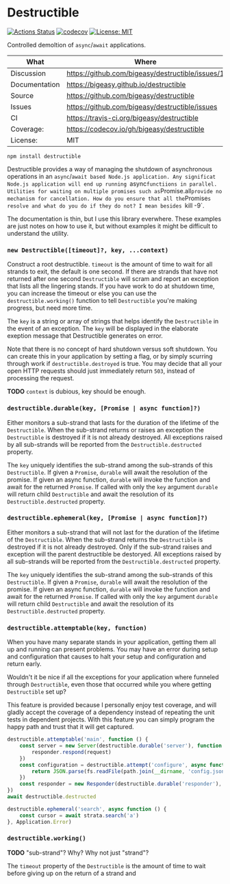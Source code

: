 # Destructible

[![Actions Status](https://github.com/bigeasy/destructible/workflows/Node%20CI/badge.svg)](https://github.com/bigeasy/destructible/actions)
[![codecov](https://codecov.io/gh/bigeasy/destructible/branch/master/graph/badge.svg)](https://codecov.io/gh/bigeasy/destructible)
[![License: MIT](https://img.shields.io/badge/License-MIT-yellow.svg)](https://opensource.org/licenses/MIT)

Controlled demoltion of `async`/`await` applications.

| What          | Where                                             |
| --- | --- |
| Discussion    | https://github.com/bigeasy/destructible/issues/1  |
| Documentation | https://bigeasy.github.io/destructible            |
| Source        | https://github.com/bigeasy/destructible           |
| Issues        | https://github.com/bigeasy/destructible/issues    |
| CI            | https://travis-ci.org/bigeasy/destructible        |
| Coverage:     | https://codecov.io/gh/bigeasy/destructible        |
| License:      | MIT                                               |


```
npm install destructible
```

Destructible provides a way of managing the shutdown of asynchronous operations
in an `async`/`await based Node.js application. Any significat Node.js
application will end up running `async` functiions in parallel. Utilities for
waiting on multiple promises such as `Promise.all` provide no mechanism for
cancellation. How do you ensure that all the `Promise`s resolve and what do you
do if they do not? I mean besides `kill -9`.

The documentation is thin, but I use this library everwhere. These examples are
just notes on how to use it, but without examples it might be difficult to
understand the utility.

### `new Destructible([timeout]?, key, ...context)`

Construct a root destructible. `timeout` is the amount of time to wait for all
strands to exit, the default is one second. If there are strands that have not
returned after one second `Destructible` will scram and report an exception that
lists all the lingering stands. If you have work to do at shutdown time, you can
increase the timeout or else you can use the `destructible.working()` function
to tell `Destructible` you're making progress, but need more time.

The `key` is a string or array of strings that helps identify the `Destructible`
in the event of an exception. The `key` will be displayed in the elaborate
exeption message that Destructible generates on error.

Note that there is no concept of hard shutdown versus soft shutdown. You can
create this in your application by setting a flag, or by simply scurring through
work if `destructible.destroyed` is true. You may decide that all your open HTTP
requests should just immediately return `503`, instead of processing the
request.

**TODO** `context` is dubious, key should be enough.

### `destructible.durable(key, [Promise | async function]?)`

Either monitors a sub-strand that lasts for the duration of the lifetime of the
`Destructible`. When the sub-strand returns or raises an exception the
`Destructible` is destroyed if it is not already destroyed. All exceptions
raised by all sub-strands will be reported from the `Destructible.destructed`
property.

The `key` uniquely identifies the sub-strand among the sub-strands of this
`Destructible`. If given a `Promise`, `durable` will await the resolution of the
promise. If given an async function, `durable` will invoke the function and
await for the returned `Promise`. If called with only the `key` argument
`durable` will return child `Destructible` and await the resolution of its
`Destructible.destructed` property.

### `destructible.ephemeral(key, [Promise | async function]?)`

Either monitors a sub-strand that will not last for the duration of the lifetime
of the `Destructible`. When the sub-strand returns the `Destructible` is
destroyed if it is not already destroyed. Only if the sub-strand raises and
exception will the parent destructible be destoryed. All exceptions raised by
all sub-strands will be reported from the `Destructible.destructed` property.

The `key` uniquely identifies the sub-strand among the sub-strands of this
`Destructible`. If given a `Promise`, `durable` will await the resolution of the
promise. If given an async function, `durable` will invoke the function and
await for the returned `Promise`. If called with only the `key` argument
`durable` will return child `Destructible` and await the resolution of its
`Destructible.destructed` property.

### `destructible.attemptable(key, function)`

When you have many separate stands in your application, getting them all up and
running can present problems. You may have an error during setup and
configuration that causes to halt your setup and configuration and return early.

Wouldn't it be nice if all the exceptions for your application where funneled
through `Destructible`, even those that occurred while you where getting
`Destructible` set up?

This feature is provided because I personally enjoy test coverage, and will
gladly accept the coverage of a dependency instead of repeating the unit tests
in dependent projects. With this feature you can simply program the happy path
and trust that it will get captured.

```javascript
destructible.attemptable('main', function () {
    const server = new Server(destructible.durable('server'), function (request) {
        responder.respond(request)
    })
    const configuration = destructible.attempt('configure', async function () {
        return JSON.parse(fs.readFile(path.join(__dirname, 'config.json'), 'utf8'))
    })
    const responder = new Responder(destructible.durable('responder'), configuration)
})
await destructible.destructed
```


```javascript
destructible.ephemeral('search', async function () {
    const cursor = await strata.search('a')
}, Application.Error)
```

### `destructible.working()`

**TODO** "sub-strand"? Why? Why not just "strand"?

The `timeout` property of the `Destructible` is the amount of time to wait
before giving up on the return of a strand and
